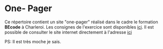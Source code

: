 # One- Pager

Ce répertoire contient un site "one-pager" réalisé dans le cadre le formation **BEcode** à Charleroi. Les consignes de l'exercice sont disponibles [ici](https://github.com/becodeorg/CRL-Woods-3.21/blob/master/LearningPath/01-Prairie/05.HTML-CSS/3-exercice-html-basic.md). Il est possible de consulter le site internet directement à l'adresse [ici](https://linardjeremy.github.io/one-pager/)

PS: Il est très moche je sais.